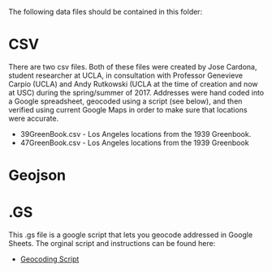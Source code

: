 The following data files should be contained in this folder:

# CSV
There are two csv files. Both of these files were created by Jose Cardona, student researcher at  UCLA, in consultation with Professor Genevieve Carpio (UCLA) and Andy Rutkowski (UCLA at the time of creation and now at USC) during the spring/summer of 2017. Addresses were hand coded into a Google spreadsheet, geocoded using a script (see below), and then verified using current Google Maps in order to make sure that locations were accurate.

* 39GreenBook.csv - Los Angeles locations from the 1939 Greenbook. 
* 47GreenBook.csv - Los Angeles locations from the 1939 Greenbook

# Geojson



# .GS 

This .gs file is a google script that lets you geocode addressed in Google Sheets. The orginal script and instructions can be found here:

* [Geocoding Script](https://github.com/nuket/google-sheets-geocoding-macro)
